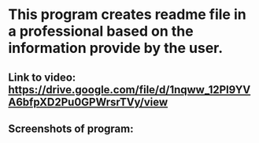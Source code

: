 # This program creates readme file in a professional based on the information provide by the user.

## Link to video: https://drive.google.com/file/d/1nqww_12Pl9YVA6bfpXD2Pu0GPWrsrTVy/view

## Screenshots of program: 
